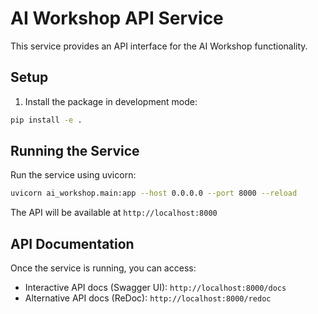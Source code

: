 # AI Workshop API Service

This service provides an API interface for the AI Workshop functionality.

## Setup

1. Install the package in development mode:
```bash
pip install -e .
```

## Running the Service

Run the service using uvicorn:
```bash
uvicorn ai_workshop.main:app --host 0.0.0.0 --port 8000 --reload
```

The API will be available at `http://localhost:8000`

## API Documentation

Once the service is running, you can access:
- Interactive API docs (Swagger UI): `http://localhost:8000/docs`
- Alternative API docs (ReDoc): `http://localhost:8000/redoc` 
